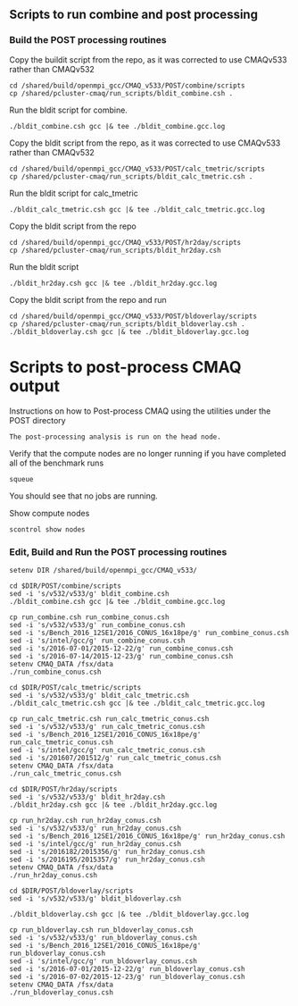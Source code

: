 ## Scripts to run combine and post processing 


### Build the POST processing routines

Copy the buildit script from the repo, as it was corrected to use CMAQv533 rather than CMAQv532

```
cd /shared/build/openmpi_gcc/CMAQ_v533/POST/combine/scripts
cp /shared/pcluster-cmaq/run_scripts/bldit_combine.csh .
```

Run the bldit script for combine.

```
./bldit_combine.csh gcc |& tee ./bldit_combine.gcc.log
```

Copy the bldit script from the repo, as it was corrected to use CMAQv533 rather than CMAQv532

```
cd /shared/build/openmpi_gcc/CMAQ_v533/POST/calc_tmetric/scripts
cp /shared/pcluster-cmaq/run_scripts/bldit_calc_tmetric.csh .
```

Run the bldit script for calc_tmetric

```
./bldit_calc_tmetric.csh gcc |& tee ./bldit_calc_tmetric.gcc.log
```

Copy the bldit script from the repo

```
cd /shared/build/openmpi_gcc/CMAQ_v533/POST/hr2day/scripts
cp /shared/pcluster-cmaq/run_scripts/bldit_hr2day.csh
```

Run the bldit script

```
./bldit_hr2day.csh gcc |& tee ./bldit_hr2day.gcc.log
```

Copy the bldit script from the repo and run

```
cd /shared/build/openmpi_gcc/CMAQ_v533/POST/bldoverlay/scripts
cp /shared/pcluster-cmaq/run_scripts/bldit_bldoverlay.csh .
./bldit_bldoverlay.csh gcc |& tee ./bldit_bldoverlay.gcc.log
```


# Scripts to post-process CMAQ output

Instructions on how to Post-process CMAQ using the utilities under the POST directory

```{note}
The post-processing analysis is run on the head node.
```

Verify that the compute nodes are no longer running if you have completed all of the benchmark runs

`squeue`

You should see that no jobs are running.

Show compute nodes

`scontrol show nodes`


### Edit, Build and Run the POST processing routines

```
setenv DIR /shared/build/openmpi_gcc/CMAQ_v533/

cd $DIR/POST/combine/scripts
sed -i 's/v532/v533/g' bldit_combine.csh
./bldit_combine.csh gcc |& tee ./bldit_combine.gcc.log

cp run_combine.csh run_combine_conus.csh
sed -i 's/v532/v533/g' run_combine_conus.csh
sed -i 's/Bench_2016_12SE1/2016_CONUS_16x18pe/g' run_combine_conus.csh
sed -i 's/intel/gcc/g' run_combine_conus.csh
sed -i 's/2016-07-01/2015-12-22/g' run_combine_conus.csh
sed -i 's/2016-07-14/2015-12-23/g' run_combine_conus.csh
setenv CMAQ_DATA /fsx/data
./run_combine_conus.csh

cd $DIR/POST/calc_tmetric/scripts
sed -i 's/v532/v533/g' bldit_calc_tmetric.csh
./bldit_calc_tmetric.csh gcc |& tee ./bldit_calc_tmetric.gcc.log

cp run_calc_tmetric.csh run_calc_tmetric_conus.csh
sed -i 's/v532/v533/g' run_calc_tmetric_conus.csh
sed -i 's/Bench_2016_12SE1/2016_CONUS_16x18pe/g' run_calc_tmetric_conus.csh
sed -i 's/intel/gcc/g' run_calc_tmetric_conus.csh
sed -i 's/201607/201512/g' run_calc_tmetric_conus.csh
setenv CMAQ_DATA /fsx/data
./run_calc_tmetric_conus.csh

cd $DIR/POST/hr2day/scripts
sed -i 's/v532/v533/g' bldit_hr2day.csh
./bldit_hr2day.csh gcc |& tee ./bldit_hr2day.gcc.log

cp run_hr2day.csh run_hr2day_conus.csh
sed -i 's/v532/v533/g' run_hr2day_conus.csh
sed -i 's/Bench_2016_12SE1/2016_CONUS_16x18pe/g' run_hr2day_conus.csh
sed -i 's/intel/gcc/g' run_hr2day_conus.csh
sed -i 's/2016182/2015356/g' run_hr2day_conus.csh
sed -i 's/2016195/2015357/g' run_hr2day_conus.csh
setenv CMAQ_DATA /fsx/data
./run_hr2day_conus.csh

cd $DIR/POST/bldoverlay/scripts
sed -i 's/v532/v533/g' bldit_bldoverlay.csh

./bldit_bldoverlay.csh gcc |& tee ./bldit_bldoverlay.gcc.log

cp run_bldoverlay.csh run_bldoverlay_conus.csh
sed -i 's/v532/v533/g' run_bldoverlay_conus.csh
sed -i 's/Bench_2016_12SE1/2016_CONUS_16x18pe/g' run_bldoverlay_conus.csh
sed -i 's/intel/gcc/g' run_bldoverlay_conus.csh
sed -i 's/2016-07-01/2015-12-22/g' run_bldoverlay_conus.csh
sed -i 's/2016-07-02/2015-12-23/g' run_bldoverlay_conus.csh
setenv CMAQ_DATA /fsx/data
./run_bldoverlay_conus.csh

```
